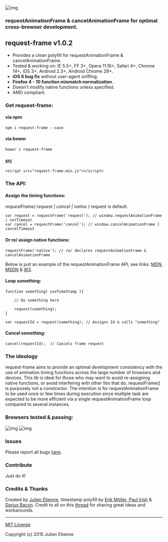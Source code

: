 ![img](http://i62.tinypic.com/2ui8xmp.jpg)

### requestAnimationFrame & cancelAnimationFrame for optimal cross-browser development.

## request-frame v1.0.2
- Provides a clean polyfill for requestAnimationFrame & cancelAnimationFrame.
- Tested & working on: IE 5.5+, FF 3+, Opera 11.16+, Safari 4+, Chrome 14+, iOS 3+, Android 2.3+, Android Chrome 28+.  
- **iOS 6 bug fix** without user-agent sniffing.
- **Firefox 4 - 10 function mismatch normalization**.
- Doesn't modify native functions unless specified.
- AMD compliant.

### Get request-frame:

#### via npm
```
npm i request-frame --save
```
#### via bower
```
bower i request-frame
```
#### [src](https://github.com/julienetie/request-frame/tree/master/dist)
```
<script src="request-frame.min.js"></script>
```
### The API:
#### Assign the timing functions:
*requestFrame( request | cancel | native )*  request is default. 
```
var request = requestFrame('request'); // window.requestAnimationFrame | setTimeout
var cancel = requestFrame('cancel'); // window.cancelAnimationFrame | cancelTimeout
```
#### Or re/ assign native functions:
```
requestFrame('native'); // re/ declares requestAnimationFrame & cancelAnimationFrame
```
Below is just an example of the requestAnimationFrame API, see links: [MDN](https://developer.mozilla.org/en-US/docs/Web/API/window/requestAnimationFrame), [MSDN](https://msdn.microsoft.com/en-us/library/windows/apps/hh453388.aspx) & [W3](http://www.w3.org/TR/2011/WD-html5-20110525/timers.html). 

#### Loop something:
```
function something( useTimeStamp ){
    
    // Do something here
    
    request(something); 
}

var requestId = request(something); // Assigns Id & calls "something"
```
#### Cancel something:
```
cancel(requestId);  // Cancels frame request 
```

### The ideology
request-frame aims to provide an optimal development consistency with the use of animation timing functions across the large number of browsers and devices. This lib is ideal for those who may want to avoid re-assigning native functions, or avoid interfering with other libs that do. requestFrame() is purposely not a constructor. The intention is for requestAnimationFrame to be used once or few times during execution since multiple task are expected to be more efficient via a single requestAnimationFrame loop compared to several instances.

### Browsers tested & passing:

![img](http://i61.tinypic.com/i1xuzd.jpg)
![img](http://i57.tinypic.com/j7fg2x.jpg)

### Issues
Please report all bugs [here](http://github.com/julienetie/request-frame/issues). 

### Contribute
Just do it!

### Credits & Thanks

Created by [Julien Etienne](https://gist.github.com/julienetie), timestamp polyfill by [ Erik Möller, Paul Irish](http://www.paulirish.com/2011/requestanimationframe-for-smart-animating/) & [Darius Bacon](https://github.com/darius/requestAnimationFrame). Credit to all on this [thread](https://gist.github.com/paulirish/1579671) for sharing great ideas and workarounds.

--- 

[MIT License](https://github.com/julienetie/resizilla/blob/master/LICENSE) 

Copyright (c) 2015 Julien Etienne 
